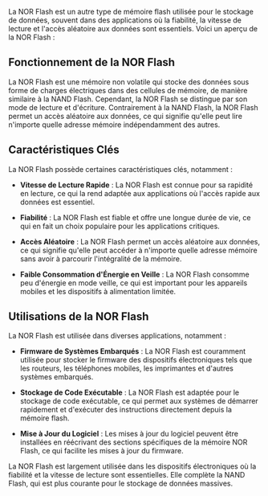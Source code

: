 
La NOR Flash est un autre type de mémoire flash utilisée pour le stockage de données, souvent dans des applications où la fiabilité, la vitesse de lecture et l'accès aléatoire aux données sont essentiels. Voici un aperçu de la NOR Flash :

## Fonctionnement de la NOR Flash

La NOR Flash est une mémoire non volatile qui stocke des données sous forme de charges électriques dans des cellules de mémoire, de manière similaire à la NAND Flash. Cependant, la NOR Flash se distingue par son mode de lecture et d'écriture. Contrairement à la NAND Flash, la NOR Flash permet un accès aléatoire aux données, ce qui signifie qu'elle peut lire n'importe quelle adresse mémoire indépendamment des autres.

## Caractéristiques Clés

La NOR Flash possède certaines caractéristiques clés, notamment :

- **Vitesse de Lecture Rapide** : La NOR Flash est connue pour sa rapidité en lecture, ce qui la rend adaptée aux applications où l'accès rapide aux données est essentiel.

- **Fiabilité** : La NOR Flash est fiable et offre une longue durée de vie, ce qui en fait un choix populaire pour les applications critiques.

- **Accès Aléatoire** : La NOR Flash permet un accès aléatoire aux données, ce qui signifie qu'elle peut accéder à n'importe quelle adresse mémoire sans avoir à parcourir l'intégralité de la mémoire.

- **Faible Consommation d'Énergie en Veille** : La NOR Flash consomme peu d'énergie en mode veille, ce qui est important pour les appareils mobiles et les dispositifs à alimentation limitée.

## Utilisations de la NOR Flash

La NOR Flash est utilisée dans diverses applications, notamment :

- **Firmware de Systèmes Embarqués** : La NOR Flash est couramment utilisée pour stocker le firmware des dispositifs électroniques tels que les routeurs, les téléphones mobiles, les imprimantes et d'autres systèmes embarqués.

- **Stockage de Code Exécutable** : La NOR Flash est adaptée pour le stockage de code exécutable, ce qui permet aux systèmes de démarrer rapidement et d'exécuter des instructions directement depuis la mémoire flash.

- **Mise à Jour du Logiciel** : Les mises à jour du logiciel peuvent être installées en réécrivant des sections spécifiques de la mémoire NOR Flash, ce qui facilite les mises à jour du firmware.

La NOR Flash est largement utilisée dans les dispositifs électroniques où la fiabilité et la vitesse de lecture sont essentielles. Elle complète la NAND Flash, qui est plus courante pour le stockage de données massives.
